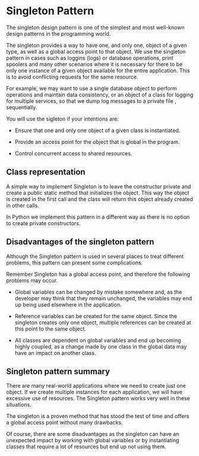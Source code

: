 
# Singleton Pattern

The singleton design pattern is one of the simplest and most well-known design patterns in the programming world.

The singleton provides a way to have one, and only one, object of a given type, as well as a global access point to that object. We use the singleton pattern in cases such as loggins (logs) or database operations, print spoolers and many other scenarios where it is necessary for there to be only one instance of a given object available for the entire application. This is to avoid conflicting requests for the same resource.

For example, we may want to use a single database object to perform operations and maintain data consistency, or an object of a class for logging for multiple services, so that we dump log messages to a private file , sequentially.

You will use the sigleton if your intentions are:

- Ensure that one and only one object of a given class is instantiated.

- Provide an access point for the object that is global in the program.

- Control concurrent access to shared resources.

## Class representation

A simple way to implement Singleton is to leave the constructor private and create a public static method that initializes the object. This way the object is created in the first call and the class will return this object already created in other calls.

In Python we implement this pattern in a different way as there is no option to create private constructors.


## Disadvantages of the singleton pattern

Although the Singleton pattern is used in several places to treat different problems, this pattern can present some complications.

Remember Singleton has a global access point, and therefore the following problems may occur.

- Global variables can be changed by mistake somewhere and, as the developer may think that they remain unchanged, the variables may end up being used elsewhere in the application.

- Reference variables can be created for the same object. Since the singleton creates only one object, multiple references can be created at this point to the same object.

- All classes are dependent on global variables and end up becoming highly coupled, as a change made by one class in the global data may have an impact on another class.

## Singleton pattern summary

There are many real-world applications where we need to create just one object. If we create multiple instances for each application, we will have excessive use of resources. The Singleton pattern works very well in these situations.

The singleton is a proven method that has stood the test of time and offers a global access point without many drawbacks.

Of course, there are some disadvantages as the singleton can have an unexpected impact by working with global variables or by instantiating classes that require a lot of resources but end up not using them.
